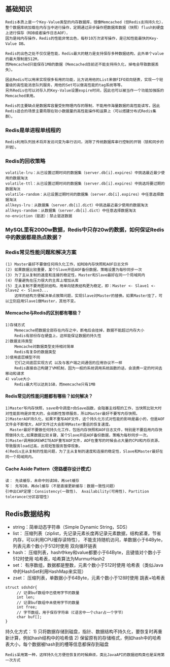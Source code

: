 
## 基础知识
    Redis本质上是一个Key-Value类型的内存数据库，很像Memcached（但Redis支持持久化），
    整个数据库统加载在内存当中进行操作，定期通过异步操作把数据库数据（快照）flush到硬盘上进行保存（RDB或者操作日志AOF），
    因为是纯内存操作，Redis的性能非常出色，每秒10万次读写操作，是已知性能最快的Key-Value DB。

    Redis的出色之处不仅仅是性能，Redis最大的魅力是支持保存多种数据结构，此外单个value的最大限制是512M，
    而Memcached只能保存1MB的数据（Memcached目前还不能支持持久化，掉电会导致数据丢失）。
    
    因此Redis可以用来实现很多有用的功能，比方说用他的List来做FIFO双向链表，实现一个轻量级的高性能消息队列服务，用他的Set可以做高性能的tag系统等等。
    另外Redis也可以对存入的Key-Value设置expire时间，因此也可以被当作一个功能加强版的Memcached来用。

    Redis的主要缺点是数据库容量受到物理内存的限制，不能用作海量数据的高性能读写，因此Redis适合的场景主要局限在较小数据量的高性能操作和运算上（可以搭建分布式Redis集群）。

### Redis是单进程单线程的
    Redis利用队列技术将并发访问变为串行访问，消除了传统数据库串行控制的开销（锁和同步的开销）。

### Redis的回收策略
    volatile-lru：从已设置过期时间的数据集（server.db[i].expires）中挑选最近最少使用的数据淘汰
    volatile-ttl：从已设置过期时间的数据集（server.db[i].expires）中挑选将要过期的数据淘汰
    volatile-random：从已设置过期时间的数据集（server.db[i].expires）中任意选择数据淘汰
    allkeys-lru：从数据集（server.db[i].dict）中挑选最近最少使用的数据淘汰
    allkeys-random：从数据集（server.db[i].dict）中任意选择数据淘汰
    no-enviction（驱逐）：禁止驱逐数据

### MySQL里有2000w数据，Redis中只存20w的数据，如何保证Redis中的数据都是热点数据？

### Redis常见性能问题和解决方案
    (1) Master最好不要做任何持久化工作，如RDB内存快照和AOF日志文件
    (2) 如果数据比较重要，某个Slave开启AOF备份数据，策略设置为每秒同步一次
    (3) 为了主从复制的速度和连接的稳定性，Master和Slave最好在同一个局域网内
    (4) 尽量避免在压力很大的主库上增加从库
    (5) 主从复制不要用图状结构，用单向链表结构更为稳定，即：Master <- Slave1 <- Slave2 <- Slave3...
        这样的结构方便解决单点故障问题，实现Slave对Master的替换。如果Master挂了，可以立刻启用Slave1做Master，其他不变。

#### Memcache与Redis的区别都有哪些？
    1)存储方式
        Memecache把数据全部存在内存之中，断电后会挂掉，数据不能超过内存大小
        Redis有部份存在硬盘上，这样能保证数据的持久性
    2)数据支持类型
        Memcache对数据类型支持相对简单
        Redis有复杂的数据类型
    3)使用底层模型不同
        它们之间底层实现方式 以及与客户端之间通信的应用协议不一样
        Redis直接自己构建了VM机制，因为一般的系统调用系统函数的话，会浪费一定的时间去移动和请求
    4）value大小
        Redis最大可以达到1GB，而memcache只有1MB

#### Redis常见的性能问题都有哪些？如何解决？
    1)Master写内存快照，save命令调度rdbSave函数，会阻塞主线程的工作，当快照比较大时对性能影响是非常大的，会间断性暂停服务，所以Master最好不要写内存快照。
    2)MasterAOF持久化，如果不重写AOF文件，这个持久化方式对性能的影响是最小的，但是AOF文件会不断增大，AOF文件过大会影响Master重启的恢复速度。
      Master最好不要做任何持久化工作，包括内存快照和AOF日志文件，特别是不要启用内存快照做持久化,如果数据比较关键，某个Slave开启AOF备份数据，策略为每秒同步一次。
    3)Master调用BGREWRITEAOF重写AOF文件，AOF在重写的时候会占大量的CPU和内存资源，导致服务load过高，出现短暂服务暂停现象。
    4)Redis主从复制的性能问题，为了主从复制的速度和连接的稳定性，Slave和Master最好在同一个局域网内。

#### Cache Aside Pattern（旁路缓存设计模式）
    读： 先读缓存，未命中则读DB，再set缓存
    写： 先写DB，再del缓存（不是直接更新缓存：数据一致性问题）
    引申出CAP定理：Consistency(一致性)、 Availability(可用性)、Partition tolerance(分区容错性)
    

## Redis数据结构
   * string：简单动态字符串（Simple Dynamic String，SDS）
   * list：
          压缩列表（ziplist，先记录元素长度再记录元素数据，结构紧凑，节省内存，可以利用CPU缓存读特性），
                不能支持随机访问，单数据小于64Byte，列表元素个数小于512时使用
          双向循环链表
   * hash：
          压缩列表，hash中key和value都要小于64Byte，且键值对个数小于512时使用
          哈希表，哈希算法为MurmurHash2
   * set：
          有序数组，数据都是整数，元素个数小于512时使用
          哈希表（类似Java中的HashSet利用HashMap来实现）
   * zset：
          压缩列表，单数据小于64Byte，元素个数小于128时使用
          跳表+哈希表
```
struct sdshdr{
     // 记录buf数组中已使用字节的数量
     int len;
     // 记录buf数组中未使用字节的数量
     int free;
     // 字节数组，用于保存字符串（C语言中一个char占一个字节）
     char buf[];
}
```
持久化方式：
    1) 只将数据存储到磁盘，指针、数据结构不持久化，要恢复时再重新计算，例如hash结构中的哈希值
    2) 保留原有的存储格式，例如hash中的哈希表大小，每个数据被hash到的槽等信息都保存到磁盘
    
    Redis采用第一种，这样持久化方便但恢复的时候麻烦，类比JavaAPI的数据结构类也是采用第一次方式
    
    
